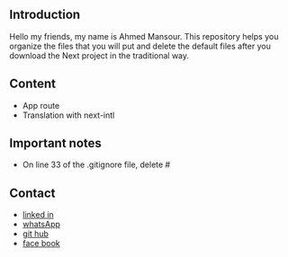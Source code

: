 <!-- @format -->

## Introduction

Hello my friends, my name is Ahmed Mansour. This repository helps you organize the files that you will put and delete the default files after you download the Next project in the traditional way.

## Content

-   App route
-   Translation with next-intl

## Important notes

-   On line 33 of the .gitignore file, delete #

## Contact

-   [linked in](https://www.linkedin.com/in/ahmed-mansour-hamed/)
-   [whatsApp](https://wa.me/201019472864?text=Hello%20Engineer%20Ahmed)
-   [git hub](https://github.com/ahmedmansour779)
-   [face book](https://www.facebook.com/ahmed.mask.184)
